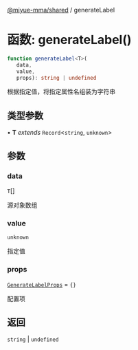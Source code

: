 [@miyue-mma/shared](../index.md) / generateLabel

# 函数: generateLabel()

```ts
function generateLabel<T>(
   data, 
   value, 
   props): string | undefined
```

根据指定值，将指定属性名组装为字符串

## 类型参数

• **T** *extends* `Record`\<`string`, `unknown`\>

## 参数

### data

`T`[]

源对象数组

### value

`unknown`

指定值

### props

[`GenerateLabelProps`](../interfaces/GenerateLabelProps.md) = `{}`

配置项

## 返回

`string` \| `undefined`
